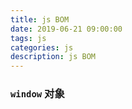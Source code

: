 ```yaml
---
title: js BOM
date: 2019-06-21 09:00:00
tags: js
categories: js
description: js BOM
---
```



### `window` 对象



